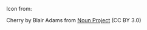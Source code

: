 Icon from:

Cherry by Blair Adams from <a href="https://thenounproject.com/browse/icons/term/cherry/" target="_blank" title="Cherry Icons">Noun Project</a> (CC BY 3.0)
